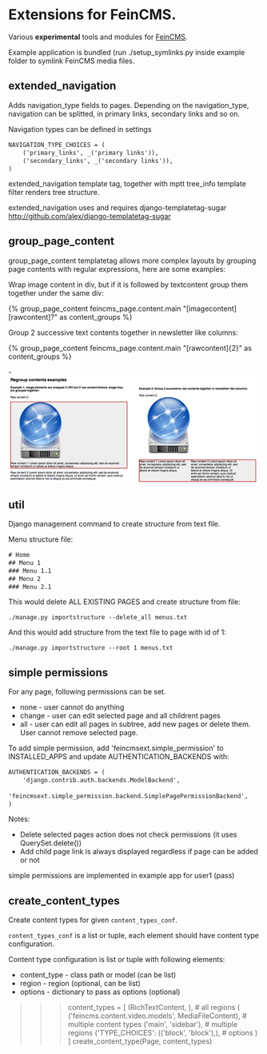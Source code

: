 Extensions for FeinCMS.
=======================

Various **experimental** tools and modules for [FeinCMS](http://github.com/matthiask/feincms).

Example application is bundled (run ./setup_symlinks.py inside example folder to symlink FeinCMS media files.

extended_navigation
-------------------

Adds navigation_type fields to pages.
Depending on the navigation_type, navigation can be splitted, in primary links, secondary links and so on.

Navigation types can be defined in settings

	NAVIGATION_TYPE_CHOICES = (
	    ('primary_links', _('primary links')),
	    ('secondary_links', _('secondary links')),
	)

extended_navigation template tag, together with mptt tree_info template filter renders tree structure.

extended_navigation uses and requires django-templatetag-sugar
http://github.com/alex/django-templatetag-sugar

group_page_content
------------------

group_page_content templatetag allows more complex layouts by grouping page contents with regular expressions, here are some examples:

Wrap image content in div, but if it is followed by textcontent group them together under the same div:

  {% group_page_content feincms_page.content.main "[imagecontent][rawcontent]?" as content_groups %}

Group 2 successive text contents together in newsletter like columns:

  {% group_page_content feincms_page.content.main "[rawcontent]{2}" as content_groups %}
  
-![group_page_content screenshot](http://github.com/bmihelac/feincms-feincmsext/raw/master/example/media/regroup-content-example.jpg)


util
----

Django management command to create structure from text file.

Menu structure file:

	# Home
	## Menu 1
	### Menu 1.1
	## Menu 2
	### Menu 2.1

This would delete ALL EXISTING PAGES and create structure from file:

	./manage.py importstructure --delete_all menus.txt
	
And this would add structure from the text file to page with id of 1:

	./manage.py importstructure --root 1 menus.txt

simple permissions
------------------

For any page, following permissions can be set.

* none - user cannot do anything
* change - user can edit selected page and all childrent pages
* all - user can edit all pages in subtree, add new pages or delete them. User cannot remove selected page.

To add simple permission, add 'feincmsext.simple_permission' to INSTALLED_APPS and update AUTHENTICATION_BACKENDS with:

    AUTHENTICATION_BACKENDS = (
        'django.contrib.auth.backends.ModelBackend',
        'feincmsext.simple_permission.backend.SimplePagePermissionBackend',
    )

Notes:
* Delete selected pages action does not check permissions (it uses QuerySet.delete())
* Add child page link is always displayed regardless if page can be added or not

simple permissions are implemented in example app for user1 (pass)

create_content_types
--------------------

Create content types for given ``content_types_conf``.

``content_types_conf`` is a list or tuple, each element should have
content type configuration. 

Content type configuration is list or tuple with following elements:

* content_type - class path or model (can be list)
* region - region (optional, can be list)
* options - dictionary to pass as options (optional)

>>> content_types = [
        (RichTextContent, ), # all regions
        (
            ('feincms.content.video.models', MediaFileContent), # multiple content types
            ('main', 'sidebar'), # multiple regions
            {'TYPE_CHOICES': (('block', 'block'),), # options
        )
        ]
>>> create_content_type(Page, content_types)

